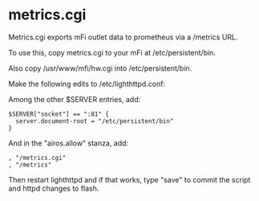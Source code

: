 metrics.cgi
===========

Metrics.cgi exports mFi outlet data to prometheus via a /metrics URL.

To use this, copy metrics.cgi to your mFi at /etc/persistent/bin.

Also copy /usr/www/mfi/hw.cgi into /etc/persistent/bin.

Make the following edits to /etc/lighthttpd.conf:

Among the other $SERVER entries, add:

    $SERVER["socket"] == ":81" {
      server.document-root = "/etc/persistent/bin"
    }

And in the "airos.allow" stanza, add:

    , "/metrics.cgi"
    , "/metrics"



Then restart lighthttpd and if that works, type "save"
to commit the script and httpd changes to flash.
